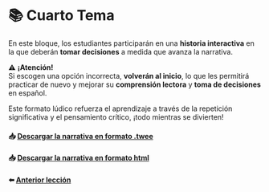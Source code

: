 # 📚 Cuarto Tema

En este bloque, los estudiantes participarán en una **historia interactiva** en la que deberán **tomar decisiones** a medida que avanza la narrativa.

⚠️ **¡Atención!**  
Si escogen una opción incorrecta, **volverán al inicio**, lo que les permitirá practicar de nuevo y mejorar su **comprensión lectora** y **toma de decisiones** en español.

Este formato lúdico refuerza el aprendizaje a través de la repetición significativa y el pensamiento crítico, ¡todo mientras se divierten!

#### 📥 <a href="/04-Narrativa Interactiva/TWINE_ELE.twee" target="_blank">Descargar la narrativa en formato .twee</a> 
#### 📥 <a href="/04-Narrativa Interactiva/TWINE_ELE.html" target="_blank">Descargar la narrativa en formato html</a> 
#### ⬅️ [Anterior lección](../03-Guia%20de%20viaje/README.md)
